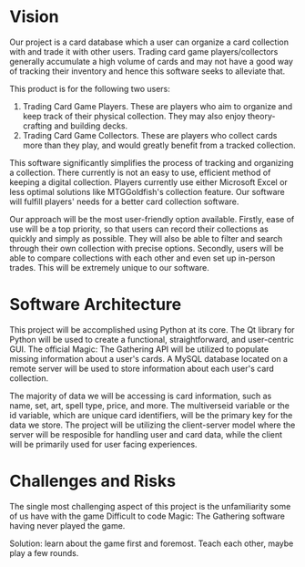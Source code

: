 # **Vision**

Our project is a card database which a user can organize a card collection with and trade it with other users. Trading card game players/collectors generally accumulate a high volume of cards and may not have a good way of tracking their inventory and hence this software seeks to alleviate that.

This product is for the following two users:

1. Trading Card Game Players. These are players who aim to organize and keep track of their physical collection. They may also enjoy theory-crafting and building decks.
2. Trading Card Game Collectors. These are players who collect cards more than they play, and would greatly benefit from a tracked collection.

This software significantly simplifies the process of tracking and organizing a collection. There currently is not an easy to use, efficient method of keeping a digital collection. Players currently use either Microsoft Excel or less optimal solutions like MTGGoldfish's collection feature. Our software will fulfill players' needs for a better card collection software. 

Our approach will be the most user-friendly option available. Firstly, ease of use will be a top priority, so that users can record their collections as quickly and simply as possible. They will also be able to filter and search through their own collection with precise options. Secondly, users will be able to compare collections with each other and even set up in-person trades. This will be extremely unique to our software.

# **Software Architecture**

This project will be accomplished using Python at its core. The Qt library for Python will be used to create a functional, straightforward, and user-centric GUI. The official Magic: The Gathering API will be utilized to populate missing information about a user's cards. A MySQL database located on a remote server will be used to store information about each user's card collection.

The majority of data we will be accessing is card information, such as name, set, art, spell type, price, and more. The multiverseid variable or the id variable, which are unique card identifiers, will be the primary key for the  data we store. The project will be utilizing the client-server model where the server will be resposible for handling user and card data, while the client will be primarily used for user facing experiences. 

# **Challenges and Risks**

The single most challenging aspect of this project is the unfamiliarity some of us have with the game Difficult to code Magic: The Gathering  software having never played the game.

Solution: learn about the game first and foremost. Teach each other, maybe play a few rounds.






